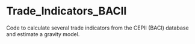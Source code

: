 # Trade_Indicators_BACII
Code to calculate several trade indicators from the CEPII (BACI) database and estimate a gravity model.
